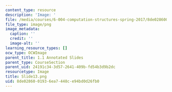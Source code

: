 ```yaml
---
content_type: resource
description: 'Image: '
file: /media/courses/6-004-computation-structures-spring-2017/8de0286001936ea7448ce94bd0d26fb0_Slide13.png
file_type: image/png
image_metadata:
  caption: ''
  credit: ''
  image-alt: ''
learning_resource_types: []
ocw_type: OCWImage
parent_title: 1.1 Annotated Slides
parent_type: CourseSection
parent_uid: 24191c34-3d57-2641-409b-fd54b3d9b2dc
resourcetype: Image
title: Slide13.png
uid: 8de02860-0193-6ea7-448c-e94bd0d26fb0
---
```

